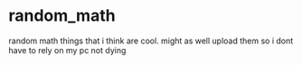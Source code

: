 # random_math
random math things that i think are cool. might as well upload them so i dont have to rely on my pc not dying
